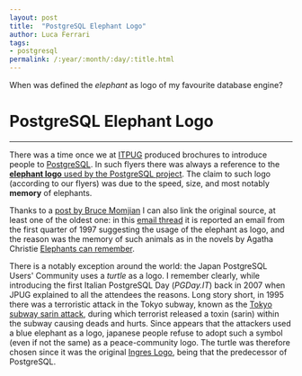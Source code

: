 ```yaml
---
layout: post
title:  "PostgreSQL Elephant Logo"
author: Luca Ferrari
tags:
- postgresql
permalink: /:year/:month/:day/:title.html
---
```

When was defined the *elephant* as logo of my favourite database engine?

# PostgreSQL Elephant Logo
-----

There was a time once we at [ITPUG](http:www.itpug.org) produced brochures to introduce people to [PostgreSQL](http://www.postgresql.org). In such flyers there was always a reference to the [**elephant logo** used by the PostgreSQL project](https://www.postgresql.org/community/propaganda/). The claim to such logo (according to our flyers) was due to the speed, size, and most notably **memory** of elephants.

Thanks to a [post by Bruce Momjian](https://momjian.us/main/blogs/pgblog/2017.html#November_24_2017) I can also link the original source, at least one of the oldest one: in this [email thread](https://www.postgresql.org/message-id/CAF4Au4yuCy-JXXy7uAA7iOKz0vRYkPFiprae540vGrMnXcUC6A%40mail.gmail.com) it is reported an email from the first quarter of 1997 suggesting the usage of the elephant as logo, and the reason was the memory of such animals as in the novels by Agatha Christie [Elephants can remember](https://en.wikipedia.org/wiki/Elephants_Can_Remember).

There is a notably exception around the world: the Japan PostgreSQL Users' Community uses a *turtle* as a logo. I remember clearly, while introducing the first Italian PostgreSQL Day (*PGDay.IT*) back in 2007 when JPUG explained to all the attendees the reasons.
Long story short, in 1995 there was a terroristic attack in the Tokyo subway, known as the [Tokyo subway sarin attack](https://en.wikipedia.org/wiki/Tokyo_subway_sarin_attack), during which terrorist released a toxin (sarin) within the subway causing deads and hurts. Since appears that the attackers used a blue elephant as a logo, japanese people refuse to adopt such a symbol (even if not the same) as a peace-community logo.
The turtle was therefore chosen since it was the original [Ingres Logo](http://db.cs.berkeley.edu/www/logos.html#turtles), being that the predecessor of PostgreSQL.
